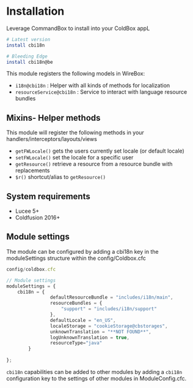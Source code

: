 # Installation

Leverage CommandBox to install into your ColdBox appL

```bash
# Latest version
install cbi18n

# Bleeding Edge
install cbi18n@be
```

This module registers the following models in WireBox:

* `i18n@cbi18n` : Helper with all kinds of methods for localization
* `resourceService@cbi18n` : Service to interact with language resource bundles

## Mixins- Helper methods

This module will register the following methods in your handlers/interceptors/layouts/views

* `getFWLocale()` gets the users currently set locale \(or default locale\)
* `setFWLocale()` set the locale for a specific user
* `getResource()`  retrieve a resource from a resource bundle with replacements
* `$r()` shortcut/alias to `getResource()`

## System requirements

* Lucee 5+
* Coldfusion 2016+

## Module settings

The module can be configured by adding a cbi18n key in the moduleSettings structure within the config/Coldbox.cfc

```javascript
config/coldbox.cfc

// Module settings
moduleSettings = {
    cbi18n = {
				defaultResourceBundle = "includes/i18n/main",
				resourceBundles = {
					"support" = "includes/i18n/support"
				},
				defaultLocale = "en_US",
				localeStorage = "cookieStorage@cbstorages",
				unknownTranslation = "**NOT FOUND**",
				logUnknownTranslation = true,
				resourceType="java"
		}
		
};
```

`cbi18n` capabilities can be added to other modules by adding a `cbi18n` configuration key to the settings of other modules in ModuleConfig.cfc.


